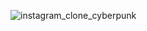 ![instagram_clone_cyberpunk](https://user-images.githubusercontent.com/70179922/131906610-8f1d09f8-1baa-41e3-827e-7df9f4734edc.jpeg)

